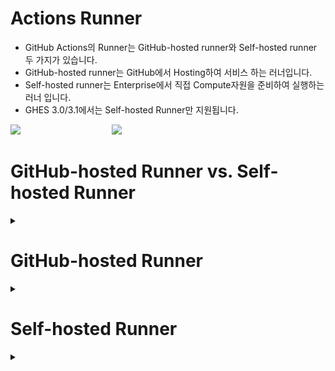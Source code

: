 # Actions Runner
- GitHub Actions의 Runner는 GitHub-hosted runner와 Self-hosted runner 두 가지가 있습니다. 
- GitHub-hosted runner는 GitHub에서 Hosting하여 서비스 하는 러너입니다. 
- Self-hosted runner는 Enterprise에서 직접 Compute자원을 준비하여 실행하는 러너 입니다.
- GHES 3.0/3.1에서는 Self-hosted Runner만 지원됩니다. 

<img src="https://user-images.githubusercontent.com/40287191/121185766-5f5aad00-c8a1-11eb-9af2-57ef2ec38254.png">  &nbsp; &nbsp; &nbsp; &nbsp; &nbsp; &nbsp; &nbsp; &nbsp; &nbsp; &nbsp; &nbsp; &nbsp; &nbsp; &nbsp; &nbsp; &nbsp; &nbsp; &nbsp; <img src="https://user-images.githubusercontent.com/40287191/121161933-6b864080-c888-11eb-87a4-eae91b4a7210.png">  


# GitHub-hosted Runner vs. Self-hosted Runner

<details><summary> </summary>
<p>
 
<table>
    <thead>
        <tr>
            <th>GitHub-hosted runner </th>
            <th>Self-hosted runner </th>
        </tr>
    </thead>
    <tbody>
        <tr>
         <td> GitHub에 의해 호스팅 되는 Runner </td>
         <td> 사용자가 직접 on-prem에 호스팅하는 Runner  </td>
        </tr>
        <tr>
         <td> Linux, Windows, MacOS - virtual machine </td>
         <td> Linux, Windows, MacOS <br>  - physical, virtual, container, on-premises, or in a cloud </td>
        </tr>
        <tr>
         <td> Virtual machine에 직접 동작 또는 Docker 컨테이터로 워크 플로우 동작 가능 </td>
         <td> GitHub Enterprise와 연결을 위한 "GitHub Actions runner 어플리케이션" 설치 후 실행 해야 함 </td>
        </tr>
        <tr>
          <td>  Runner Hardware resources : Linux/Window <br> - 2core CPU / 7GB Mem / 14GB SSD disk space </td>
          <td> 사용자가 구성하는 하드웨어 리소스; 필요에 따라 맞춤화된 하드웨어 구성가능 </td>
        </tr>
        <tr>
         <td>  Runner Hardware resources : MacOS <br> - 3core CPU / 14GB Mem / 14GB SSD disk space </td>
         <td> 사용자가 구성하는 하드웨어 리소스; 필요에 따라 맞춤화된 하드웨어 구성가능 </td>
        </tr>
        <tr>
          <td>  OS별 사전 설치된 소프트웨어/패키지 (하단 별도설명) </td>
          <td> 사용자가 필요한 소프트웨어/패키지등을 직접설치 </td>
        </tr>
    </tbody>
</table>


  </p>
  </details> 

# GitHub-hosted Runner 
 
 <details><summary> </summary>
 <p>
 
  1. GitHub-hosted Runner는 어디서 호스팅 되나요?
     - [Windows, Linux 러너](https://docs.github.com/en/enterprise-server@3.1/actions/using-github-hosted-runners/about-github-hosted-runners#cloud-hosts-for-github-hosted-runners) : Azure - `Standard_DS2_v2 virtual machine`
     - [Mac 러너](https://docs.github.com/en/enterprise-server@3.1/actions/using-github-hosted-runners/about-github-hosted-runners#cloud-hosts-for-github-hosted-runners) : GitHub 자체 macOS Cloud
   
  <br/>
  
  2. [GitHub-hosted Runner 과금](https://docs.github.com/en/billing/managing-billing-for-github-actions/about-billing-for-github-actions#about-billing-for-github-actions)
     - GitHub Enterprise는 기본적으로 **월별 50,000분/50GB Storage**가 포함되어 있습니다. 
   
     - 초과되는 사용량에 대해서 아래와 같이 분당 과금됩니다. 
     <img src="https://user-images.githubusercontent.com/40287191/121186647-48688a80-c8a2-11eb-9874-45fd40619203.png" width="550" height="150">

     - 초과되는 사용량은 Admin page에서 확인 가능하며, 월별 최대사용한도를 미리 정해 놓을 수 있습니다. 
       - [사용량 계산 예시](https://docs.github.com/en/billing/managing-billing-for-github-actions/about-billing-for-github-actions#calculating-minute-and-storage-spending)
   
     - 초과 사용량에 대해서만 월별 결재, 또는 사전에 일정량을 Pre-paid로 구매 가능합니다. 
  
     - Microsoft Enterprise Agreement로 GitHub Enterprise를 구매했다면, [Azure Subscription ID를 GitHub Enterprise Account와 연결](https://docs.github.com/en/github/setting-up-and-managing-your-enterprise/connecting-an-azure-subscription-to-your-enterprise)하여 초과 사용량에 대한 지불을 포함시킬 수 있습니다. 
 
   <br/>
  
  3. GitHub-hosted Runner 지원 OS 
     
     - 아래의 표와 같이 [지원되는 OS](https://docs.github.com/en/actions/using-github-hosted-runners/about-github-hosted-runners#supported-runners-and-hardware-resources)가 있습니다. 
    
      <img src="https://user-images.githubusercontent.com/40287191/121195196-5ae6c200-c8aa-11eb-8bcb-5648f677d4e6.png" width="500" height="250">


   <br/>
  
  4. GitHub-hosted Runner 사전 설치된 소프트웨어
   
     - [OS별 사전 설치된 소프트웨어 확인](https://docs.github.com/en/enterprise-server@3.1/actions/using-github-hosted-runners/about-github-hosted-runners#preinstalled-software)
    
     - 예: Ubuntu 20.04 LTS 
  
   <img src="https://user-images.githubusercontent.com/40287191/121188796-6b943980-c8a4-11eb-8cd7-9f935c4f033d.png" width="250" height="600"> &nbsp; &nbsp; &nbsp;  &nbsp; ![image](https://user-images.githubusercontent.com/40287191/121188890-81a1fa00-c8a4-11eb-9dd6-0f681770c4cc.png) &nbsp; &nbsp; &nbsp; &nbsp; !<img src="https://user-images.githubusercontent.com/40287191/121189004-a007f580-c8a4-11eb-8c1b-25297a8a760a.png" width="250" height="600">

   <br/>
  
  5. IP address of GitHub-hosted runner
  
     - GitHub-hosted runner를 위해 Actions가 사용하는 IP address range는 [GitHub REST API](https://docs.github.com/en/enterprise-server@3.1/rest/reference/meta#get-github-meta-information)로 확인 가능 : https://api.github.com/meta

     * `Note`: If you use an `IP address allow list` for your GitHub organization or enterprise account, you cannot use GitHub-hosted runners and must instead use self-hosted runners. 
   
  <br/>
  
  6. 사용량 최대치 limit
  
     - GitHub-hosted runner를 사용할 때 아래와 같은 [사용량의 한계](https://docs.github.com/en/actions/reference/usage-limits-billing-and-administration#usage-limits)가 정해져 있습니다. (이 내용은 변경될 수 있습니다)

        항목 | 최대치
        --|--
        Job Execution time | 6시간
        Workflow run time | 72시간
        API requests | 1000 request /1시간 (전체 Actions에 대해)
        Concurrent jobs | 180개, MacOS는 50개
        Job matrix | 256 job /워크플로우
        Workflow run queue | 저장소 당 10초에 최대 100개 워크 플로우

  
 </p>
  </details> 

# Self-hosted Runner

 <details><summary> </summary>
 <p>

  - 보안을 위해 Public repository들에서는 Self Hosted Runner의 사용이 권장되지 않음
  
  1. Self-hosted Runner 계위
  2. 러너 그룹
  3. 러너 Label
  4. Self-hosted Runner 추가
  5. Self-hosted Runner와 GHES사이의 Communication
     - HTTPS 프로토콜을 통한 통신
     - Self Hosted Runner는 Jobs에 대한 정보를 주고받기 위해 GitHub과 통신
     - Self Hosted Runner에 “GitHub Action Runner Application”이 설치되어 실행되어야 GitHub으로 부터 Action의 Job들을 수신하여 실행 할 수 있음
    
   
  </p>
  </details> 
